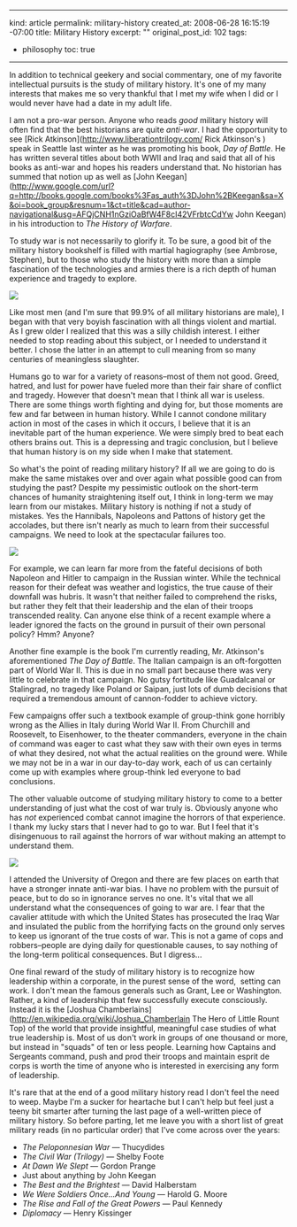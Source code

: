 ----- 
kind: article
permalink: military-history
created_at: 2008-06-28 16:15:19 -07:00
title: Military History
excerpt: ""
original_post_id: 102
tags: 
- philosophy
toc: true
-----
In addition to technical geekery and social commentary, one of my favorite intellectual pursuits is the study of military history. It's one of my many interests that makes me so very thankful that I met my wife when I did or I would never have had a date in my adult life.

I am not a pro-war person. Anyone who reads _good_ military history will often find that the best historians are quite _anti-war_. I had the opportunity to see [Rick Atkinson](http://www.liberationtrilogy.com/ Rick Atkinson's ) speak in Seattle last winter as he was promoting his book, _Day of Battle_. He has written several titles about both WWII and Iraq and said that all of his books as anti-war and hopes his readers understand that. No historian has summed that notion up as well as [John Keegan](http://www.google.com/url?q=http://books.google.com/books%3Fas_auth%3DJohn%2BKeegan&sa=X&oi=book_group&resnum=1&ct=title&cad=author-navigational&usg=AFQjCNH1nGziOaBfW4F8cI42VFrbtcCdYw John Keegan) in his introduction to _The History of Warfare_.

To study war is not necessarily to glorify it. To be sure, a good bit of the military history bookshelf is filled with martial hagiography (see Ambrose, Stephen), but to those who study the history with more than a simple fascination of the technologies and armies there is a rich depth of human experience and tragedy to explore.

<img src="http://farm4.static.flickr.com/3083/2378828503_8a9e683206_m.jpg" class="left"/>

Like most men (and I'm sure that 99.9% of all military historians are male), I began with that very boyish fascination with all things violent and martial. As I grew older I realized that this was a silly childish interest. I either needed to stop reading about this subject, or I needed to understand it better. I chose the latter in an attempt to cull meaning from so many centuries of meaningless slaughter.

Humans go to war for a variety of reasons–most of them not good. Greed, hatred, and lust for power have fueled more than their fair share of conflict and tragedy. However that doesn't mean that I think all war is useless. There are some things worth fighting and dying for, but those moments are few and far between in human history. While I cannot condone military action in most of the cases in which it occurs, I believe that it is an inevitable part of the human experience. We were simply bred to beat each others brains out. This is a depressing and tragic conclusion, but I believe that human history is on my side when I make that statement.

So what's the point of reading military history? If all we are going to do is make the same mistakes over and over again what possible good can from studying the past? Despite my pessimistic outlook on the short-term chances of humanity straightening itself out, I think in long-term we may learn from our mistakes. Military history is nothing if not a study of mistakes. Yes the Hannibals, Napoleons and Pattons of history get the accolades, but there isn't nearly as much to learn from their successful campaigns. We need to look at the spectacular failures too.

<img src="http://upload.wikimedia.org/wikipedia/commons/thumb/0/0a/Jacques-Louis_David_017.jpg/300px-Jacques-Louis_David_017.jpg" class="left"/>

For example, we can learn far more from the fateful decisions of both Napoleon and Hitler to campaign in the Russian winter. While the technical reason for their defeat was weather and logistics, the true cause of their downfall was hubris. It wasn't that neither failed to comprehend the risks, but rather they felt that their leadership and the elan of their troops transcended reality. Can anyone else think of a recent example where a leader ignored the facts on the ground in pursuit of their own personal policy? Hmm? Anyone?

Another fine example is the book I'm currently reading, Mr. Atkinson's aforementioned _The Day of Battle_. The Italian campaign is an oft-forgotten part of World War II. This is due in no small part because there was very little to celebrate in that campaign. No gutsy fortitude like Guadalcanal or Stalingrad, no tragedy like Poland or Saipan, just lots of dumb decisions that required a tremendous amount of cannon-fodder to achieve victory.

Few campaigns offer such a textbook example of group-think gone horribly wrong as the Allies in Italy during World War II. From Churchill and Roosevelt, to Eisenhower, to the theater commanders, everyone in the chain of command was eager to cast what they saw with their own eyes in terms of what they desired, not what the actual realities on the ground were. While we may not be in a war in our day-to-day work, each of us can certainly come up with examples where group-think led everyone to bad conclusions.

The other valuable outcome of studying military history to come to a better understanding of just what the cost of war truly is. Obviously anyone who has _not_ experienced combat cannot imagine the horrors of that experience. I thank my lucky stars that I never had to go to war. But I feel that it's disingenuous to rail against the horrors of war without making an attempt to understand them.

<img src="http://farm4.static.flickr.com/3272/2338835862_6eed1417f1_m.jpg" class="left"/>

I attended the University of Oregon and there are few places on earth that have a stronger innate anti-war bias. I have no problem with the pursuit of peace, but to do so in ignorance serves no one. It's vital that we all understand what the consequences of going to war are. I fear that the cavalier attitude with which the United States has prosecuted the Iraq War and insulated the public from the horrifying facts on the ground only serves to keep us ignorant of the true costs of war. This is not a game of cops and robbers–people are dying daily for questionable causes, to say nothing of the long-term political consequences. But I digress...

One final reward of the study of military history is to recognize how leadership within a corporate, in the purest sense of the word,  setting can work. I don't mean the famous generals such as Grant, Lee or Washington. Rather, a kind of leadership that few successfully execute consciously. Instead it is the [Joshua Chamberlains](http://en.wikipedia.org/wiki/Joshua_Chamberlain The Hero of Little Rount Top) of the world that provide insightful, meaningful case studies of what true leadership is. Most of us don't work in groups of one thousand or more, but instead in "squads" of ten or less people. Learning how Captains and Sergeants command, push and prod their troops and maintain esprit de corps is worth the time of anyone who is interested in exercising any form of leadership.

It's rare that at the end of a good military history read I don't feel the need to weep. Maybe I'm a sucker for heartache but I can't help but feel just a teeny bit smarter after turning the last page of a well-written piece of military history. So before parting, let me leave you with a short list of great military reads (in no particular order) that I've come across over the years:

*  _The Peloponnesian War_ &mdash; Thucydides
*  _The Civil War (Trilogy)_ &mdash; Shelby Foote
*  _At Dawn We Slept_ &mdash; Gordon Prange
*  Just about anything by John Keegan
*  _The Best and the Brightest_ &mdash; David Halberstam
*  _We Were Soldiers Once...And Young_ &mdash; Harold G. Moore
*  _The Rise and Fall of the Great Powers_ &mdash; Paul Kennedy
*  _Diplomacy_ &mdash; Henry Kissinger

